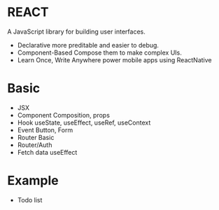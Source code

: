 # REACT
A JavaScript library for building user interfaces.
- Declarative
more preditable and easier to debug.
- Component-Based
Compose them to make complex UIs.
- Learn Once, Write Anywhere
power mobile apps using ReactNative


# Basic
- JSX
- Component
Composition, props
- Hook
useState, useEffect, useRef, useContext
- Event
Button, Form
- Router Basic
- Router/Auth
- Fetch data
useEffect

# Example
- Todo list

